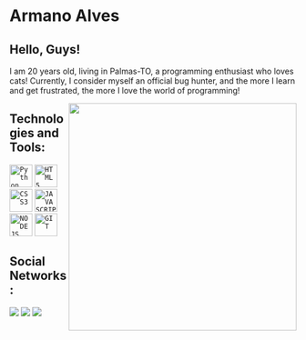  <h1 align="left">Armano Alves</h1>



## Hello, Guys!
I am 20 years old, living in Palmas-TO, a programming enthusiast who loves cats! Currently, I consider myself an official bug hunter, and the more I learn and get frustrated, the more I love the world of programming!


</div>

<img align="right" width="400px" src="https://media4.giphy.com/media/iiJ870TcI3PZKxatzS/giphy.gif?cid=ecf05e47rbu93wjn1a7mjd278ybmmoldzenlgkrtmlrkymnr&rid=giphy.gif&ct=g" />

## Technologies and Tools:
 
 <code><img width="40px" src="https://cdn.jsdelivr.net/gh/devicons/devicon/icons/python/python-original.svg" title = "Python"/></code>
 <code><img width="40px" src="https://cdn.jsdelivr.net/gh/devicons/devicon/icons/html5/html5-original-wordmark.svg" title = "HTML5"/></code>
 <code><img width="40px" src="https://cdn.jsdelivr.net/gh/devicons/devicon/icons/css3/css3-original-wordmark.svg" title = "CSS3"/></code>
 <code><img width="40px" src="https://cdn.jsdelivr.net/gh/devicons/devicon/icons/javascript/javascript-original.svg" title = "JAVASCRIPT"/></code>
 <code><img width="40px" src="https://cdn.jsdelivr.net/gh/devicons/devicon/icons/nodejs/nodejs-original.svg" title = "NODEJS"/></code>
 <code><img width="40px" src="https://cdn.jsdelivr.net/gh/devicons/devicon/icons/git/git-original.svg" title = "GIT"/></code>

## Social Networks:

  <a href="https://www.twitter.com/armano_alves" target="_blank"><img src="https://img.shields.io/badge/Twitter-1DA1F2?style=for-the-badge&logo=twitter&logoColor=white" target="_blank"></a>
  <a href="https://instagram.com/armano_alves" target="_blank"><img src="https://img.shields.io/badge/-Instagram-%23E4405F?style=for-the-badge&logo=instagram&logoColor=white" target="_blank"></a>
  <a href="https://www.linkedin.com/in/armano-barros-alves-junior/" target="_blank"><img src="https://img.shields.io/badge/-LinkedIn-%230077B5?style=for-the-badge&logo=linkedin&logoColor=white" target="_blank"></a>   

</div>
 
